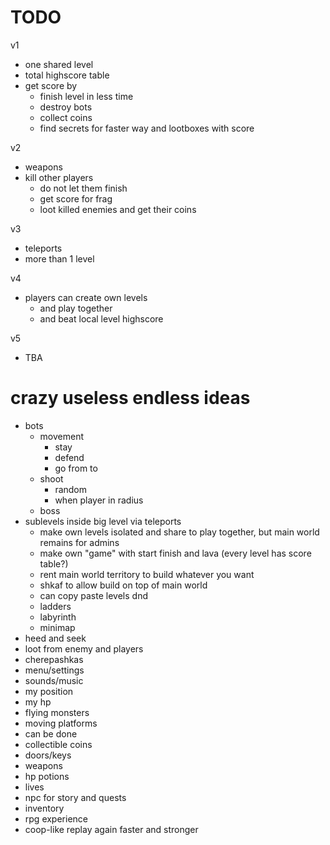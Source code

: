 # TODO

v1
- one shared level
- total highscore table
- get score by
   - finish level in less time
   - destroy bots
   - collect coins
   - find secrets for faster way and lootboxes with score

v2
- weapons
- kill other players
   - do not let them finish
   - get score for frag
   - loot killed enemies and get their coins

v3
- teleports
- more than 1 level

v4
- players can create own levels
   - and play together
   - and beat local level highscore

v5
- TBA

# crazy useless endless ideas

- bots
  - movement
    - stay
    - defend
    - go from to
  - shoot
    - random
    - when player in radius
  - boss
- sublevels inside big level via teleports
  - make own levels isolated and share to play together, but main world remains for admins
  - make own "game" with start finish and lava (every level has score table?)
  - rent main world territory to build whatever you want
  - shkaf to allow build on top of main world
  - can copy paste levels dnd
  - ladders
  - labyrinth
  - minimap
- heed and seek
- loot from enemy and players
- cherepashkas
- menu/settings
- sounds/music
- my position
- my hp
- flying monsters
- moving platforms
- can be done
- collectible coins
- doors/keys
- weapons
- hp potions
- lives
- npc for story and quests
- inventory
- rpg experience
- coop-like replay again faster and stronger